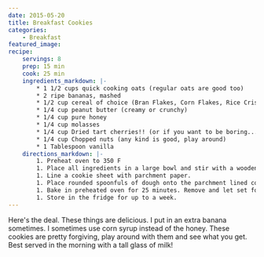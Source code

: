 ```yaml
---
date: 2015-05-20
title: Breakfast Cookies
categories:
    - Breakfast
featured_image: 
recipe:
    servings: 8
    prep: 15 min
    cook: 25 min
    ingredients_markdown: |-
        * 1 1/2 cups quick cooking oats (regular oats are good too)
        * 2 ripe bananas, mashed
        * 1/2 cup cereal of choice (Bran Flakes, Corn Flakes, Rice Crispies, etc) crunch it up a little
        * 1/4 cup peanut butter (creamy or crunchy)
        * 1/4 cup pure honey
        * 1/4 cup molasses
        * 1/4 cup Dried tart cherries!! (or if you want to be boring....Raisins, Craisins, whatever.)
        * 1/4 cup Chopped nuts (any kind is good, play around)
        * 1 Tablespoon vanilla
    directions_markdown: |-
        1. Preheat oven to 350 F
        1. Place all ingredients in a large bowl and stir with a wooden spoon until well incorporated.
        1. Line a cookie sheet with parchment paper.
        1. Place rounded spoonfuls of dough onto the parchment lined cookie sheet. Flatten with a spoon.
        1. Bake in preheated oven for 25 minutes. Remove and let set for 3 minutes on the baking sheet before removing to a cooling rack.
        1. Store in the fridge for up to a week.
---
```

Here's the deal. These things are delicious. I put in an extra banana sometimes. I sometimes use corn syrup instead of 
the honey. These cookies are pretty forgiving, play around with them and see what you get. Best served in the morning 
with a tall glass of milk!
